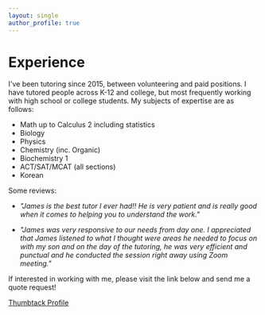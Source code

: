 ```yaml
---
layout: single
author_profile: true
---
```


# Experience
I've been tutoring since 2015, between volunteering and paid positions. 
I have tutored people across K-12 and college, but most frequently working with high school or college students. My subjects of expertise are as follows:
- Math up to Calculus 2 including statistics
- Biology
- Physics
- Chemistry (inc. Organic)
- Biochemistry 1
- ACT/SAT/MCAT (all sections)
- Korean 

Some reviews:

- *"James is the best tutor I ever had!! He is very patient and is really good when it comes to helping you to understand the work."*

- *"James was very responsive to our needs from day one. I appreciated that James listened to what I thought were areas he needed to focus on with my son and on the day of the tutoring, he was very efficient and punctual and he conducted the session right away using Zoom meeting."*


If interested in working with me, please visit the link below and send me a quote request!

[Thumbtack Profile](https://www.thumbtack.com/ga/atlanta/science-tutoring/jamess-tutoring/service/300493442361999520?utm_medium=web&utm_source=txt&surface=sp)


